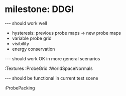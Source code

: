 # milestone: DDGI
  --- should work well

  - hysteresis: previous probe maps -> new probe maps
  - variable probe grid
  - visibility
  - energy conservation

  --- should work OK in more general scenarios

  :Textures
  :ProbeGrid
  :WorldSpaceNormals

  --- should be functional in current test scene

  :ProbePacking

